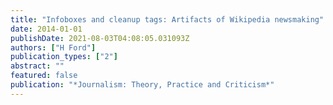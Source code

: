 ```yaml
---
title: "Infoboxes and cleanup tags: Artifacts of Wikipedia newsmaking"
date: 2014-01-01
publishDate: 2021-08-03T04:08:05.031093Z
authors: ["H Ford"]
publication_types: ["2"]
abstract: ""
featured: false
publication: "*Journalism: Theory, Practice and Criticism*"
---
```


